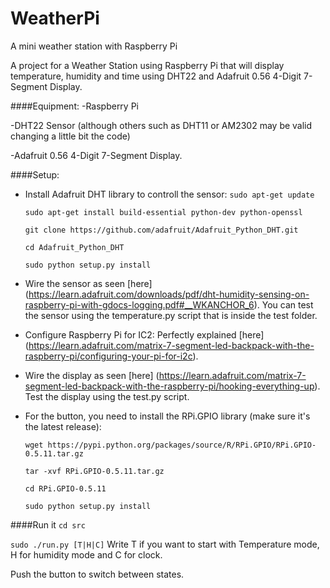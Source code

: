 # WeatherPi
A mini weather station with Raspberry Pi

A project for a Weather Station using Raspberry Pi that will display temperature, humidity and time using DHT22 and Adafruit 0.56 4-Digit 7-Segment Display.

####Equipment:
-Raspberry Pi

-DHT22 Sensor (although others such as DHT11 or AM2302 may be valid changing a little bit the code)

-Adafruit 0.56 4-Digit 7-Segment Display.

####Setup:

* Install Adafruit DHT library to controll the sensor:
  `sudo apt-get update`

  `sudo apt-get install build-essential python-dev python-openssl`

  `git clone https://github.com/adafruit/Adafruit_Python_DHT.git`

  `cd Adafruit_Python_DHT`

  `sudo python setup.py install`

* Wire the sensor as seen [here] (https://learn.adafruit.com/downloads/pdf/dht-humidity-sensing-on-raspberry-pi-with-gdocs-logging.pdf#__WKANCHOR_6). 
You can test the sensor using the temperature.py script that is inside the test folder.

* Configure Raspberry Pi for IC2: Perfectly explained [here] (https://learn.adafruit.com/matrix-7-segment-led-backpack-with-the-raspberry-pi/configuring-your-pi-for-i2c).

* Wire the display as seen [here] (https://learn.adafruit.com/matrix-7-segment-led-backpack-with-the-raspberry-pi/hooking-everything-up). Test the display using the test.py script.

* For the button, you need to install the RPi.GPIO library (make sure it's the latest release):

  `wget https://pypi.python.org/packages/source/R/RPi.GPIO/RPi.GPIO-0.5.11.tar.gz` 

  `tar -xvf RPi.GPIO-0.5.11.tar.gz`

  `cd RPi.GPIO-0.5.11`

  `sudo python setup.py install`

####Run it
`cd src`
  
`sudo ./run.py [T|H|C]` Write T if you want to start with Temperature mode, H for humidity mode and C for clock.

Push the button to switch between states.
